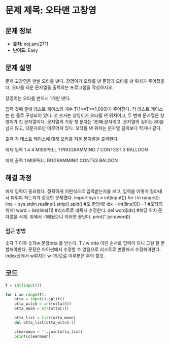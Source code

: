 # 문제 제목: 오타맨 고창영

## 문제 정보

- **출처:** noj.am/2711
- **난이도:** Easy

## 문제 설명

문제
고창영은 맨날 오타를 낸다. 창영이가 오타를 낸 문장과 오타를 낸 위치가 주어졌을 때, 오타를 지운 문자열을 출력하는 프로그램을 작성하시오.

창영이는 오타를 반드시 1개만 낸다.

입력
첫째 줄에 테스트 케이스의 개수 T(1<=T<=1,000)가 주어진다. 각 테스트 케이스는 한 줄로 구성되어 있다. 첫 숫자는 창영이가 오타를 낸 위치이고, 두 번째 문자열은 창영이가 친 문자열이다. 문자열의 가장 첫 문자는 1번째 문자이고, 문자열의 길이는 80을 넘지 않고, 대문자로만 이루어져 있다. 오타를 낸 위치는 문자열 길이보다 작거나 같다.

출력
각 테스트 케이스에 대해 오타를 지운 문자열을 출력한다.

예제 입력 1
4
4 MISSPELL
1 PROGRAMMING
7 CONTEST
3 BALLOON

예제 출력 1
MISPELL
ROGRAMMING
CONTES
BALOON

## 해결 과정

예제 입력이 중요했다.
정확하게 어떤식으로 입력받는지를 보고, 입력을 어떻게 잘라내서 다뤄야 하는지가 중요한 문제였다.
import sys
t = int(input())
for i in range(t):
line = sys.stdin.realine().strip().split() #오 한방에!
idx = int(line[0]) - 1 #오타의 위치!
word = list(line[1]) #리스트로 바꿔서 수정한다.
del word[idx] #해당 위치 문자열을 삭제. 위에서 -1해뒀으니 이러면 끝난다.
print(''.join(word))

### 접근 방법

숫자 T
이후 숫자w 문장otta 를 받는다.
T / w otta
이런 순서로 입력이 되니 그걸 잘 분할해야한다.
문장은 파이썬에서 수정할 수 없음으로 리스트로 변환해서 수정해야한다.
index상에서 w위치는 w-1임으로 이부분은 주의 할것.

## 코드

```python
T = int(input())

for i in range(T):
    otta = input().split()
    otta_witch = int(otta[0])
    otta_moon = str(otta[1])

    otta_list = list(otta_moon)
    del otta_list[otta_witch-1]

    clearmoon = ''.join(otta_list)
    print(clearmoon)
```
